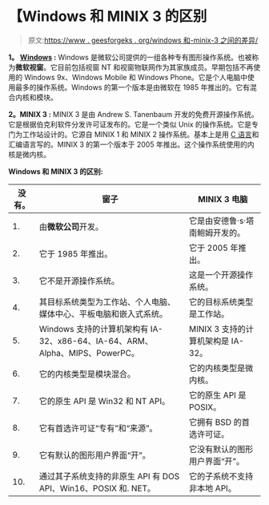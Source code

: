 # 【Windows 和 MINIX 3 的区别

> 原文:[https://www . geesforgeks . org/windows 和-minix-3 之间的差异/](https://www.geeksforgeeks.org/difference-between-windows-and-minix-3/)

**1。 [Windows](https://www.geeksforgeeks.org/interesting-facts-about-windows/) :**
Windows 是微软公司提供的一组各种专有图形操作系统。也被称为**微软视窗**。它目前包括视窗 NT 和视窗物联网作为其家族成员。早期包括不再使用的 Windows 9x、Windows Mobile 和 Windows Phone。它是个人电脑中使用最多的操作系统。Windows 的第一个版本是由微软在 1985 年推出的。它有混合内核和模块。

**2。MINIX 3 :**
MINIX 3 是由 Andrew S. Tanenbaum 开发的免费开源操作系统。它是根据伯克利软件分发许可证发布的。它是一个类似 Unix 的操作系统。它是专门为工作站设计的。它源自 MINIX 1 和 MINIX 2 操作系统。基本上是用 [C 语言](https://www.geeksforgeeks.org/c-language-set-1-introduction/)和汇编语言写的。MINIX 3 的第一个版本于 2005 年推出。这个操作系统使用的内核是微内核。

**Windows 和 MINIX 3 的区别:**

<center>

| 没有。 | 窗子 | MINIX 3 电脑 |
| --- | --- | --- |
| 1. | 由**微软公司**开发。 | 它是由安德鲁·s·塔南鲍姆开发的。 |
| 2. | 它于 1985 年推出。 | 它于 2005 年推出。 |
| 3. | 它不是开源操作系统。 | 这是一个开源操作系统。 |
| 4. | 其目标系统类型为工作站、个人电脑、媒体中心、平板电脑和嵌入式系统。 | 它的目标系统类型是工作站。 |
| 5. | Windows 支持的计算机架构有 IA-32、x86-64、IA-64、ARM、Alpha、MIPS、PowerPC。 | MINIX 3 支持的计算机架构是 IA-32。 |
| 6. | 它的内核类型是模块混合。 | 它的内核类型是微内核。 |
| 7. | 它的原生 API 是 Win32 和 NT API。 | 它的原生 API 是 POSIX。 |
| 8. | 它有首选许可证“专有”和“来源”。 | 它拥有 BSD 的首选许可证。 |
| 9. | 它有默认的图形用户界面“开”。 | 它没有默认的图形用户界面“开”。 |
| 10. | 通过其子系统支持的非原生 API 有 DOS API、Win16、POSIX 和. NET。 | 它的子系统不支持非本地 API。 |

</center>